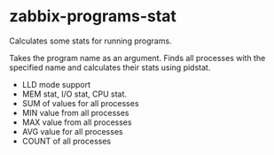 # zabbix-programs-stat
Calculates some stats for running programs.

Takes the program name as an argument.
Finds all processes with the specified name and calculates their stats using pidstat.

* LLD mode support
* MEM stat, I/O stat, CPU stat.
* SUM of values for all processes
* MIN value from all processes
* MAX value from all processes
* AVG value for all processes
* COUNT of all processes
